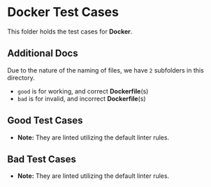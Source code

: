 # Docker Test Cases
This folder holds the test cases for **Docker**.  

## Additional Docs
Due to the nature of the naming of files, we have `2` subfolders in this directory.
- `good` is for working, and correct **Dockerfile**(s)
- `bad` is for invalid, and incorrect **Dockerfile**(s)

## Good Test Cases
- **Note:** They are linted utilizing the default linter rules.

## Bad Test Cases
- **Note:** They are linted utilizing the default linter rules.
